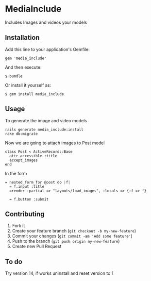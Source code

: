 # MediaInclude

Includes Images and videos your models

## Installation

Add this line to your application's Gemfile:

    gem 'media_include'

And then execute:

    $ bundle

Or install it yourself as:

    $ gem install media_include

## Usage
To generate the image and video models
 
    rails generate media_include:install
    rake db:migrate

Now we are going to attach images to Post model

	class Post < ActiveRecord::Base
	  attr_accessible :title
	  accept_images
	end

In the form

	= nested_form_for @post do |f|
      = f.input :title
	  =render :partial => "layouts/load_images", :locals => {:f => f}

	  = f.button :submit




## Contributing

1. Fork it
2. Create your feature branch (`git checkout -b my-new-feature`)
3. Commit your changes (`git commit -am 'Add some feature'`)
4. Push to the branch (`git push origin my-new-feature`)
5. Create new Pull Request



## To do 

 Try version 14, if works uninstall and reset version to 1




